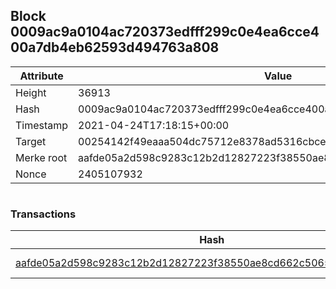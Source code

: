 ## Block 0009ac9a0104ac720373edfff299c0e4ea6cce400a7db4eb62593d494763a808

Attribute | Value
--- | ---
Height | 36913
Hash | 0009ac9a0104ac720373edfff299c0e4ea6cce400a7db4eb62593d494763a808
Timestamp | 2021-04-24T17:18:15+00:00
Target | 00254142f49eaaa504dc75712e8378ad5316cbcead634704b3734b6271167cc4
Merke root | aafde05a2d598c9283c12b2d12827223f38550ae8cd662c50651b87fcea25be4
Nonce | 2405107932

```

```

### Transactions

Hash | Amount
--- | ---
[aafde05a2d598c9283c12b2d12827223f38550ae8cd662c50651b87fcea25be4](aafde05a2d598c9283c12b2d12827223f38550ae8cd662c50651b87fcea25be4.md) | 10.00000000 SKEPTI 
